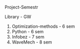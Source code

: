 Project-Semestr

Library - GW

1) Optimization-methods - 6 sem
1) Python - 6 sem
2) Infobez - 7 sem
3) WaveMech - 8 sem
